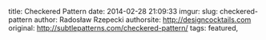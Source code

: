 title: Checkered Pattern
date: 2014-02-28 21:09:33
imgur: 
slug: checkered-pattern
author: Radosław Rzepecki
authorsite: http://designcocktails.com
original: http://subtlepatterns.com/checkered-pattern/
tags: featured,

